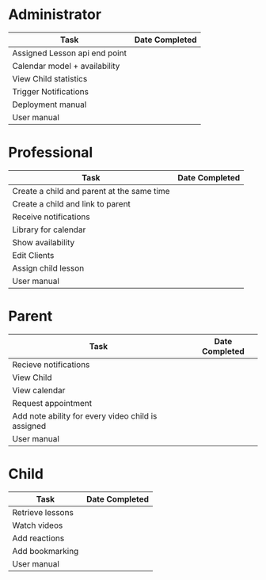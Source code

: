 # Administrator
|Task|Date Completed|
|---|---|
|Assigned Lesson api end point||
|Calendar model + availability||
|View Child statistics||
|Trigger Notifications||
|Deployment manual||
|User manual||

# Professional
|Task|Date Completed|
|---|---|  
|Create a child and parent at the same time   |   |
|Create a child and link to parent   |   |
|Receive notifications||
|Library for calendar||
|Show availability||
|Edit Clients   |   |
|Assign child lesson   |   |
|User manual||

# Parent
|Task|Date Completed|
|---|---|
|Recieve notifications||
|View Child   | |
|View calendar ||
|Request appointment||
|Add note ability for every video child is assigned| |
|User manual||


# Child
|Task|Date Completed|
|---|---|
|Retrieve lessons   |   |
|Watch videos   |   |
|Add reactions| |
|Add bookmarking||
|User manual||